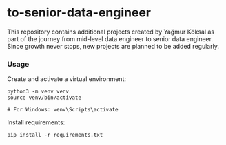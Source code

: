 # to-senior-data-engineer
This repository contains additional projects created by Yağmur Köksal as part of the journey from mid-level data engineer to senior data engineer. Since growth never stops, new projects are planned to be added regularly.

### Usage 

Create and activate a virtual environment:
```
python3 -m venv venv
source venv/bin/activate  

# For Windows: venv\Scripts\activate
```

Install requirements:
```
pip install -r requirements.txt
```